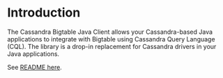# Introduction

The Cassandra Bigtable Java Client allows your Cassandra-based Java applications to integrate with Bigtable using Cassandra Query Language (CQL). The library is a drop-in replacement for Cassandra drivers in your Java applications.

See [README here](./cassandra-bigtable-java-client-lib/README.md).